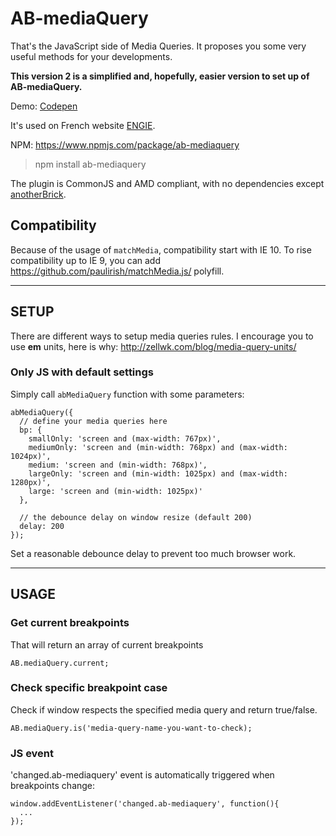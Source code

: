 # AB-mediaQuery
That's the JavaScript side of Media Queries. It proposes you some very useful methods for your developments.

**This version 2 is a simplified and, hopefully, easier version to set up of AB-mediaQuery.**

Demo: [Codepen](https://codepen.io/lordfpx/pen/MeaWmV?editors=0010)

It's used on French website [ENGIE](https://particuliers.engie.fr/).

NPM: https://www.npmjs.com/package/ab-mediaquery

> npm install ab-mediaquery

The plugin is CommonJS and AMD compliant, with no dependencies except [anotherBrick](https://github.com/lordfpx/AB#readme).

## Compatibility

Because of the usage of `matchMedia`, compatibility start with IE 10. To rise compatibility up to IE 9, you can add https://github.com/paulirish/matchMedia.js/ polyfill.

---

## SETUP

There are different ways to setup media queries rules. I encourage you to use **em** units, here is why: http://zellwk.com/blog/media-query-units/

### Only JS with default settings

Simply call `abMediaQuery` function with some parameters:
```
abMediaQuery({
  // define your media queries here
  bp: {
    smallOnly: 'screen and (max-width: 767px)',
    mediumOnly: 'screen and (min-width: 768px) and (max-width: 1024px)',
    medium: 'screen and (min-width: 768px)',
    largeOnly: 'screen and (min-width: 1025px) and (max-width: 1280px)',
    large: 'screen and (min-width: 1025px)'
  },

  // the debounce delay on window resize (default 200)
  delay: 200
});
```

Set a reasonable debounce delay to prevent too much browser work.

---

## USAGE

### Get current breakpoints

That will return an array of current breakpoints
```
AB.mediaQuery.current;
```

### Check specific breakpoint case
Check if window respects the specified media query and return true/false.

```
AB.mediaQuery.is('media-query-name-you-want-to-check);
```

### JS event
'changed.ab-mediaquery' event is automatically triggered when breakpoints change:

```
window.addEventListener('changed.ab-mediaquery', function(){
  ...
});
```

